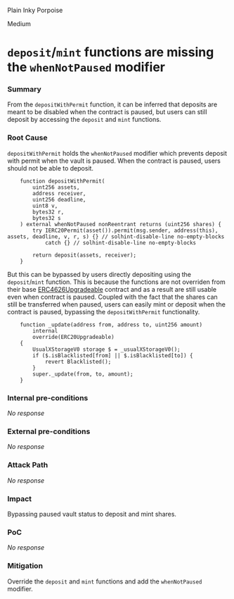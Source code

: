 Plain Inky Porpoise

Medium

# `deposit`/`mint` functions are missing the `whenNotPaused` modifier




### Summary
 
From the `depositWithPermit` function, it can be inferred that deposits are meant to be disabled when the contract is paused, but users can still deposit by accessing the `deposit` and `mint` functions.

### Root Cause

`depositWithPermit` holds the `whenNotPaused` modifier which prevents deposit with permit when the vault is paused. When the contract is paused, users should not be able to deposit.

```solidity
    function depositWithPermit(
        uint256 assets,
        address receiver,
        uint256 deadline,
        uint8 v,
        bytes32 r,
        bytes32 s
    ) external whenNotPaused nonReentrant returns (uint256 shares) {
        try IERC20Permit(asset()).permit(msg.sender, address(this), assets, deadline, v, r, s) {} // solhint-disable-line no-empty-blocks
            catch {} // solhint-disable-line no-empty-blocks

        return deposit(assets, receiver);
    }
```

But this can be bypassed by users directly depositing using the `deposit`/`mint` function. This is because the functions are not overriden from their base [ERC4626Upgradeable](https://github.com/sherlock-audit/2024-10-usual-labs-v1/blob/4fb4a64a479e0b9b8f93934220e891c29d54df33/pegasus/packages/solidity/src/vaults/YieldBearingVault.sol#L14) contract and as a result are still usable even when contract is paused. Coupled with the fact that the shares can still be transferred when paused, users can easily mint or deposit when the contract is paused, bypassing the `depositWithPermit` functionality.

```solidity
    function _update(address from, address to, uint256 amount)
        internal
        override(ERC20Upgradeable)
    {
        UsualXStorageV0 storage $ = _usualXStorageV0();
        if ($.isBlacklisted[from] || $.isBlacklisted[to]) {
            revert Blacklisted();
        }
        super._update(from, to, amount);
    }
```


### Internal pre-conditions
_No response_

### External pre-conditions
_No response_

 
### Attack Path
_No response_


### Impact

Bypassing paused vault status to deposit and mint shares.

### PoC
_No response_
 
### Mitigation

Override the `deposit` and `mint` functions and add the `whenNotPaused` modifier.